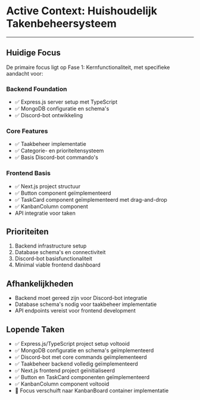 # Active Context: Huishoudelijk Takenbeheersysteem

---

## Huidige Focus
De primaire focus ligt op Fase 1: Kernfunctionaliteit, met specifieke aandacht voor:

### Backend Foundation
- ✅ Express.js server setup met TypeScript
- ✅ MongoDB configuratie en schema's
- ✅ Discord-bot ontwikkeling

### Core Features
- ✅ Taakbeheer implementatie
- ✅ Categorie- en prioriteitensysteem
- ✅ Basis Discord-bot commando's

### Frontend Basis
- ✅ Next.js project structuur
- ✅ Button component geïmplementeerd
- ✅ TaskCard component geïmplementeerd met drag-and-drop
- ✅ KanbanColumn component
- API integratie voor taken

## Prioriteiten
1. Backend infrastructure setup
2. Database schema's en connectiviteit
3. Discord-bot basisfunctionaliteit
4. Minimal viable frontend dashboard

## Afhankelijkheden
- Backend moet gereed zijn voor Discord-bot integratie
- Database schema's nodig voor taakbeheer implementatie
- API endpoints vereist voor frontend development

## Lopende Taken
- ✅ Express.js/TypeScript project setup voltooid
- ✅ MongoDB configuratie en schema's geïmplementeerd
- ✅ Discord-bot met core commands geïmplementeerd
- ✅ Taakbeheer backend volledig geïmplementeerd
- ✅ Next.js frontend project geïnitialiseerd
- ✅ Button en TaskCard componenten geïmplementeerd
- ✅ KanbanColumn component voltooid
- 🔄 Focus verschuift naar KanbanBoard container implementatie